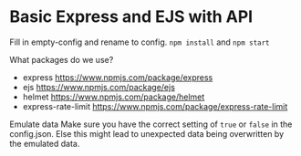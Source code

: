 # Basic Express and EJS with API

Fill in empty-config and rename to config.
`npm install` and `npm start`

What packages do we use?
- express https://www.npmjs.com/package/express
- ejs https://www.npmjs.com/package/ejs
- helmet https://www.npmjs.com/package/helmet
- express-rate-limit https://www.npmjs.com/package/express-rate-limit

Emulate data
Make sure you have the correct setting of `true` or `false` in the config.json. Else this might lead to unexpected data being overwritten by the emulated data. 